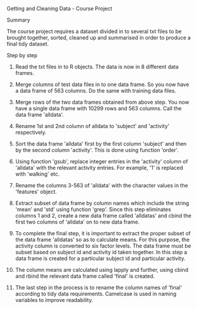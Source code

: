 Getting and Cleaning Data - Course Project

Summary

The course project requires a dataset divided in to several txt files to be brought together, sorted, cleaned up and summarised in order to produce a final tidy dataset.

Step by step

1. Read the txt files in to R objects. The data is now in 8 different data frames.

2. Merge columns of test data files in to one data frame. So you now have a data frame of 563 columns. Do the same with training data files.

3. Merge rows of the two data frames obtained from above step. You now have a single data frame with 10299 rows and 563 columns. Call the data frame 'alldata'.

4. Rename 1st and 2nd column of alldata to 'subject' and 'activity' respectively.

5. Sort the data frame 'alldata' first by the first column 'subject' and then by the second column 'activity'. This is done using function 'order'.

6. Using function 'gsub', replace integer entries in the 'activity' column of 'alldata' with the relevant activity entries. For example, '1' is replaced with 'walking' etc.

7. Rename the columns 3-563 of 'alldata' with the character values in the 'features' object.

8. Extract subset of data frame by column names which include the string 'mean' and 'std' using function 'grep'. Since this step eliminates columns 1 and 2, create a new data frame called 'alldatas' and cbind the first two columns of 'alldata' on to new data frame.

9. To complete the final step, it is important to extract the proper subset of the data frame 'alldatas' so as to calculate means. For this purpose, the activity column is converted to six factor levels. The data frame must be subset based on subject id and activity id taken together. In this step a data frame is created for a particular subject id and particular activity.

10. The column means are calculated using lapply and further, using cbind and rbind the relevant data frame called 'final' is created.

11. The last step in the process is to rename the column names of 'final' according to tidy data requirements. Camelcase is used in naming variables to improve readability.
